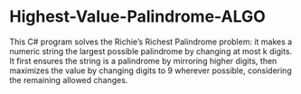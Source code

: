 # Highest-Value-Palindrome-ALGO

This C# program solves the Richie’s Richest Palindrome problem: it makes a numeric string the largest possible palindrome by changing at most k digits. It first ensures the string is a palindrome by mirroring higher digits, then maximizes the value by changing digits to 9 wherever possible, considering the remaining allowed changes.
